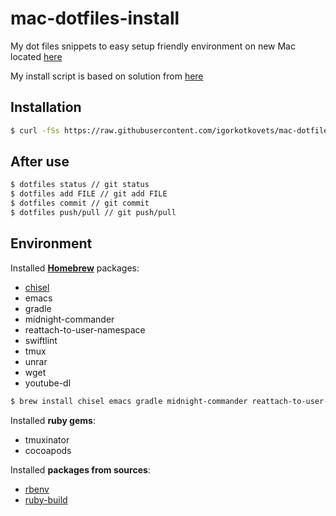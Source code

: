 # mac-dotfiles-install
My dot files snippets to easy setup friendly environment on new Mac located [here](https://github.com/igorkotkovets/mac-dotfiles.git)

My install script is based on solution from [here](https://developer.atlassian.com/blog/2016/02/best-way-to-store-dotfiles-git-bare-repo/)

## Installation 
```bash
$ curl -fSs https://raw.githubusercontent.com/igorkotkovets/mac-dotfiles-install/master/dotfiles-install.bash | /bin/bash
```

## After use
```bash
$ dotfiles status // git status
$ dotfiles add FILE // git add FILE
$ dotfiles commit // git commit
$ dotfiles push/pull // git push/pull
```
## Environment
Installed <b>[Homebrew](https://brew.sh)</b> packages:
* [chisel](https://github.com/facebook/chisel)
* emacs 
* gradle
* midnight-commander
* reattach-to-user-namespace
* swiftlint
* tmux
* unrar
* wget
* youtube-dl

```bash
$ brew install chisel emacs gradle midnight-commander reattach-to-user-namespace swiftlint tmux unrar wget youtube-dl
```

Installed <b>ruby gems</b>:
* tmuxinator
* cocoapods

Installed <b>packages from sources</b>:
* [rbenv](https://github.com/rbenv/rbenv)
* [ruby-build](https://github.com/rbenv/ruby-build)


